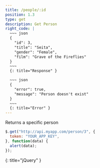```yaml
---
title: /people/:id
position: 1.3
type: get
description: Get Person
right_code: |
  ~~~ json
  {
    "id": 3,
    "title": "Seita",
    "gender": "Female",
    "film": "Grave of the Fireflies"
  }
  ~~~
  {: title="Response" }

  ~~~ json
  {
    "error": true,
    "message": "Person doesn't exist"
  }
  ~~~
  {: title="Error" }
---
```


Returns a specific person

~~~ javascript
$.get("http://api.myapp.com/person/3", {
  token: "YOUR_APP_KEY",
}, function(data) {
  alert(data);
});
~~~
{: title="jQuery" }
